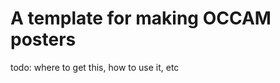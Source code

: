 A template for making OCCAM posters
===================================

todo: where to get this, how to use it, etc


